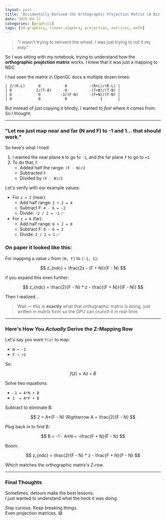```yaml
---
layout: post
title: "Accidentally Derived the Orthographic Projection Matrix (A Bit Differently)"
date: 2025-04-17
categories: [graphics]
tags: [3d-graphics, linear-algebra, projection, matrices, math]
---
```


> "I wasn't trying to reinvent the wheel. I was just trying to roll it my way."

So I was sitting with my notebook, trying to understand how the **orthographic projection matrix** works. I knew that it was just a mapping to NDC

I had seen the matrix in OpenGL docs a multiple dozen times:

```
| 2/(R-L)      0           0          -(R+L)/(R-L) |
| 0           2/(T-B)      0          -(T+B)/(T-B) |
| 0            0         -2/(F-N)     -(F+N)/(F-N) |
| 0            0           0               1       |
```

But instead of just copying it blindly, I wanted to *feel* where it comes from. So I thought:

---

### "Let me just map near and far (N and F) to -1 and 1… that should work."

So here's what I tried:

1. I wanted the near plane `N` to go to `-1`, and the far plane `F` to go to `+1`.
2. To do that, I:
   - Added half the range: `(F - N)/2`
   - Subtracted `F`
   - Divided by `(F - N)/2`

Let's verify with our example values:
- For `z = 2` (near):
  - Add half range: `2 + 2 = 4`
  - Subtract F: `4 - 6 = -2`
  - Divide: `-2 / 2 = -1` ✅
- For `z = 6` (far):
  - Add half range: `6 + 2 = 8`
  - Subtract F: `8 - 6 = 2`
  - Divide: `2 / 2 = 1` ✅

### On paper it looked like this:

For mapping a value `z` from `[N, F]` to `[-1, 1]`:

$$
z_{ndc} = \frac{2z - (F + N)}{F - N}
$$

if you expand this even further:


$$
z_{ndc} = \frac{2}{F - N} * z - \frac{(F + N)}{(F - N)}
$$


Then I realized...

> Wait — this is **exactly** what that orthographic matrix is doing, just written in matrix form so the GPU can crunch it in real-time.

---

### Here's How You *Actually* Derive the Z-Mapping Row

Let's say you want `f(z)` to map:

- `N → -1`
- `F → +1`

So:

$$
f(z) = Az + B
$$

Solve two equations:

- `-1 = A*N + B`
- `1  = A*F + B`

Subtract to eliminate B:

$$
2 = A*(F - N) \Rightarrow A = \frac{2}{F - N}
$$

Plug back in to find B:

$$
B = -1 - A*N = -\frac{F + N}{F - N}
$$

Boom:

$$
z_{ndc} = \frac{2}{F - N} * z - \frac{F + N}{F - N}
$$

Which matches the orthographic matrix's Z-row.

---

### Final Thoughts

Sometimes, detours make the best lessons.  
I just wanted to understand what the heck it was doing.

Stay curious. Keep breaking things.  
Even projection matrices. 😄 